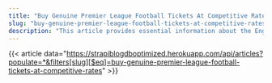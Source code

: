 ```yaml
---
title: "Buy Genuine Premier League Football Tickets At Competitive Rates"
slug: "buy-genuine-premier-league-football-tickets-at-competitive-rates"
description: "This article provides essential information about the English Premier League in a precise form here."
---
```


{{< article data="https://strapiblogdboptimized.herokuapp.com/api/articles?populate=*&filters[slug][$eq]=buy-genuine-premier-league-football-tickets-at-competitive-rates" >}}
